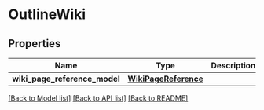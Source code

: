 # OutlineWiki

## Properties
Name | Type | Description | Notes
------------ | ------------- | ------------- | -------------
**wiki_page_reference_model** | [**WikiPageReference**](WikiPageReference.md) |  | [optional] 

[[Back to Model list]](../README.md#documentation-for-models) [[Back to API list]](../README.md#documentation-for-api-endpoints) [[Back to README]](../README.md)

